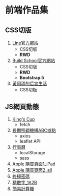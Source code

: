 # 前端作品集
## CSS切版
1. [Line官方網站](https://chilinglee.github.io/hw4RWDLineWeb.html) 
      - CSS切版
      - **RWD** 
2. [Build School官方網站](https://chilinglee.github.io/hw5BuildSchool_bs5.html)
     - CSS切版
     - **RWD** 
     - **Bootstrap 5**
3. [黃阿瑪的后宮生活](https://chilinglee.github.io/hw1funmecats.html)
      - CSS切板


## JS網頁動態
1. [King's Cup](https://chilinglee.github.io/KingsCup.html)
      -  fetch
2. [長期照顧機構ABC據點](https://chilinglee.github.io/longTermCareMap.html)
      - axios
      - leaflet API
3. [行事曆](https://chilinglee.github.io/calendar/calendar.html)
      - localStorage
      - sass
4. [Apple 購買頁面1_iPad](https://chilinglee.github.io/AppleTw.html)
5. [Apple 購買頁面2_all](https://chilinglee.github.io/AppleWeb.html)
6. [終極密碼](https://chilinglee.github.io/guessingNumber.html)
7. [猜數字_1A2B](https://chilinglee.github.io/AABB.html)
8. [簡易計算機](https://chilinglee.github.io/calculator.html)

